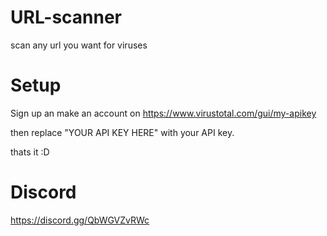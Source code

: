 # URL-scanner
scan any url you want for viruses

# Setup

Sign up an make an account on https://www.virustotal.com/gui/my-apikey

then replace "YOUR API KEY HERE" with your API key.

thats it :D

# Discord

https://discord.gg/QbWGVZvRWc

